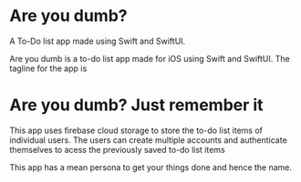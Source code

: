 # Are you dumb?

A To-Do list app made using Swift and SwiftUI.

Are you dumb is a to-do list app made for iOS using Swift and SwiftUI.
The tagline for the app is

# Are you dumb? Just remember it

This app uses firebase cloud storage to store the to-do list items of individual users.
The users can create multiple accounts and authenticate themselves to acess the previously saved to-do list items

This app has a mean persona to get your things done and hence the name.
